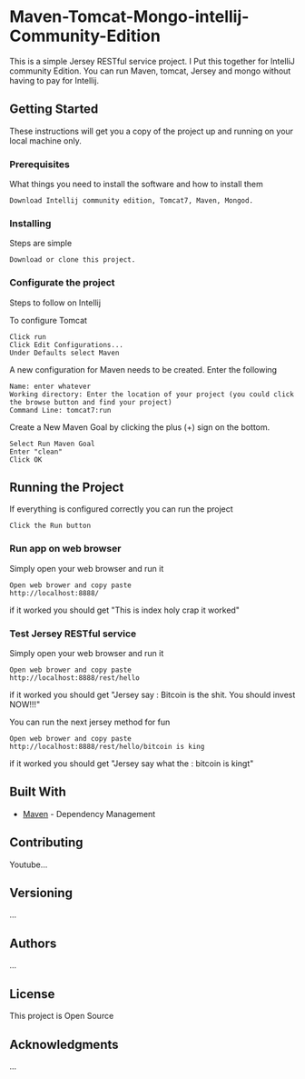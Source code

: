 # Maven-Tomcat-Mongo-intellij-Community-Edition

This is a simple Jersey RESTful service project. I Put this together for IntelliJ community Edition.
You can run Maven, tomcat, Jersey and mongo without having to pay for Intellij.

## Getting Started

These instructions will get you a copy of the project up and running on your local machine only.
### Prerequisites

What things you need to install the software and how to install them

```
Download Intellij community edition, Tomcat7, Maven, Mongod.
```

### Installing

Steps are simple

```
Download or clone this project.
```
### Configurate the project

Steps to follow on Intellij

To configure Tomcat

```
Click run
Click Edit Configurations...
Under Defaults select Maven
```

A new configuration for Maven needs to be created. Enter the following

```
Name: enter whatever
Working directory: Enter the location of your project (you could click the browse button and find your project)
Command Line: tomcat7:run
```

Create a New Maven Goal by clicking the plus (+) sign on the bottom.

```
Select Run Maven Goal
Enter "clean"
Click OK
```

## Running the Project

If everything is configured correctly you can run the project

```
Click the Run button
```

### Run app on web browser

Simply open your web browser and run it

```
Open web brower and copy paste
http://localhost:8888/
```

if it worked you should get "This is index holy crap it worked"

### Test Jersey RESTful service

Simply open your web browser and run it

```
Open web brower and copy paste
http://localhost:8888/rest/hello
```

if it worked you should get "Jersey say : Bitcoin is the shit. You should invest NOW!!!"


You can run the next jersey method for fun

```
Open web brower and copy paste
http://localhost:8888/rest/hello/bitcoin is king
```

if it worked you should get "Jersey say what the : bitcoin is kingt"


## Built With

* [Maven](https://maven.apache.org/) - Dependency Management

## Contributing

Youtube...

## Versioning

...

## Authors

...

## License

This project is Open Source

## Acknowledgments

...
